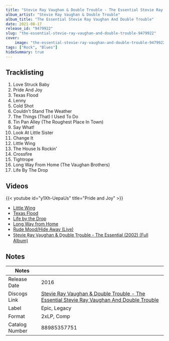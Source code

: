 ```yaml
---
title: "Stevie Ray Vaughan & Double Trouble - The Essential Stevie Ray Vaughan And Double Trouble"
album_artist: "Stevie Ray Vaughan & Double Trouble"
album_title: "The Essential Stevie Ray Vaughan And Double Trouble"
date: 2021-08-17
release_id: "9479922"
slug: "the-essential-stevie-ray-vaughan-and-double-trouble-9479922"
cover:
    image: "the-essential-stevie-ray-vaughan-and-double-trouble-9479922.jpg"
tags: ["Rock", "Blues"]
hideSummary: true
---
```


## Tracklisting
1. Love Struck Baby
2. Pride And Joy
3. Texas Flood
4. Lenny
5. Cold Shot
6. Couldn't Stand The Weather
7. The Things (That) I Used To Do
8. Tin Pan Alley (The Roughest Place In Town)
9. Say What!
10. Look At Little Sister
11. Change It
12. Little Wing
13. The House Is Rockin'
14. Crossfire
15. Tightrope
16. Long Way From Home (The Vaughan Brothers)
17. Life By The Drop

## Videos
{{< youtube id="y1Xh-UepaUs" title="Pride and Joy" >}}
- [Little Wing](https://www.youtube.com/watch?v=6l_pY4ZDoMI)
- [Texas Flood](https://www.youtube.com/watch?v=p4uM070KexI)
- [Life by the Drop](https://www.youtube.com/watch?v=vPcB4yXLl_4)
- [Long Way from Home](https://www.youtube.com/watch?v=t0jzRr-LhaE)
- [Rude Mood/Hide Away (Live)](https://www.youtube.com/watch?v=mBzud6-s5rg)
- [S̲t̲evie R̲ay V̲a̲u̲ghan & D̲o̲uble T̲r̲ouble - The Essential (2002) (Full Album)](https://www.youtube.com/watch?v=1-Srg_2GlpU)

## Notes

| Notes          |             |
| ---------------| ----------- |
| Release Date   | 2016 |
| Discogs Link   | [Stevie Ray Vaughan & Double Trouble - The Essential Stevie Ray Vaughan And Double Trouble](https://www.discogs.com/release/9479922) |
| Label          | Epic, Legacy |
| Format         | 2xLP, Comp |
| Catalog Number | 88985357751 |

